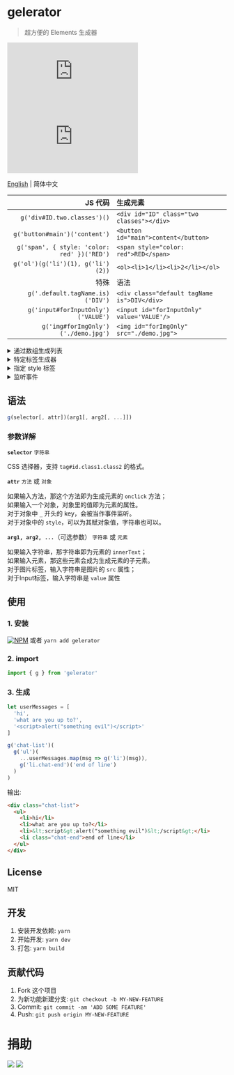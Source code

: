# gelerator
> 超方便的 Elements 生成器

![](https://img.badgesize.io/gaoryrt/gelerator/master/dist/gelerator.min.js)
![](https://img.badgesize.io/gaoryrt/gelerator/master/dist/gelerator.min.js?compression=gzip)

[English](./README.md) | 简体中文

JS 代码 | 生成元素
---: | :---
`g('div#ID.two.classes')()` | `<div id="ID" class="two classes"></div>`
`g('button#main')('content')` | `<button id="main">content</button>`
`g('span', { style: 'color: red' })('RED')` | `<span style="color: red">RED</span>`
`g('ol')(g('li')(1), g('li')(2))` | `<ol><li>1</li><li>2</li></ol>`
特殊 | 语法
`g('.default.tagName.is)('DIV')` | `<div class="default tagName is">DIV</div>`
`g('input#forInputOnly')('VALUE')` | `<input id="forInputOnly" value='VALUE'/>`
`g('img#forImgOnly')('./demo.jpg')` | `<img id="forImgOnly" src="./demo.jpg">`

<!-- [在 codepen 上亲手试试](https://codepen.io/gaoryrt/pen/ELrdVE) -->

<details>
    <summary>通过数组生成列表</summary>

```javascript
const arr = ['a', 'b', 'c', 'd']

// 使用 es6 很方便
const ctnr = g('ol.ctnr')(
    ...arr.map((item, idx) => g('li')(item))
)
```
</details>

<details>
<summary>特定标签生成器</summary>

```javascript
const P = g('p', { ...some attrs })  // 特定 p 标签生成器，一次性生成复杂标签模版

const p1 = P('content1')
const p2 = P('content2')     // p1 和 p2 拥有同样的 attributes
```

</details>

<details>
<summary>指定 style 标签</summary>

```javascript
// 可以在 style 里写字符串
const el = g('#styled', {
    style: 'top: 1px; left: 1px'
})('content')

// 也可以直接写对象
const el = g('#styled', {
    style: {
        top: '1px',
        left: '1px'
    }
})('content')
```

</details>

<details>
    <summary>监听事件</summary>

```javascript
// 下划线开头的 key 会作为事件监听
const btn = g('button', {
  _click: () => alert('hello world')
})('click me')


const btn = g('button', () => alert('hello world'))('click me')
```

</details>

## 语法

```javascript
g(selector[, attr])(arg1[, arg2[, ...]])
```
### 参数详解

**`selector`**
`字符串`

CSS 选择器，支持 `tag#id.class1.class2` 的格式。

**`attr`**
`方法` 或 `对象`

如果输入方法，那这个方法即为生成元素的 `onclick` 方法；  
如果输入一个对象，对象里的值即为元素的属性。  
对于对象中 `_` 开头的 key，会被当作事件监听。  
对于对象中的 `style`，可以为其赋对象值，字符串也可以。

**`arg1, arg2, ...`**（可选参数）
`字符串` 或 `元素`

如果输入字符串，那字符串即为元素的 `innerText`；  
如果输入元素，那这些元素会成为生成元素的子元素。  
对于图片标签，输入字符串是图片的 `src` 属性；  
对于Input标签，输入字符串是 `value` 属性


## 使用

### 1. 安装
[![NPM](https://nodei.co/npm/gelerator.png?compact=true)](https://nodei.co/npm/gelerator/)
或者 `yarn add gelerator`

### 2. import
```javascript
import { g } from 'gelerator'
```

### 3. 生成
```javascript
let userMessages = [
  'hi',
  'what are you up to?',
  '<script>alert("something evil")</script>'
]

g('chat-list')(
  g('ul')(
    ...userMessages.map(msg => g('li')(msg)),
    g('li.chat-end')('end of line')
  )
)
```

输出:

```HTML
<div class="chat-list">
  <ul>
    <li>hi</li>
    <li>what are you up to?</li>
    <li>&lt;script&gt;alert("something evil")&lt;/script&gt;</li>
    <li class="chat-end">end of line</li>
  </ul>
</div>
```

## License
MIT

## 开发
1. 安装开发依赖: `yarn`
2. 开始开发: `yarn dev`
3. 打包: `yarn build`

## 贡献代码
1. Fork 这个项目
2. 为新功能新建分支: `git checkout -b MY-NEW-FEATURE`
3. Commit: `git commit -am 'ADD SOME FEATURE'`
4. Push: `git push origin MY-NEW-FEATURE`

# 捐助
[![](https://cdn.buymeacoffee.com/buttons/default-white.png)](https://www.buymeacoffee.com/pT2Y5iN)
![](https://jungle.fm/assets/donate.jpg)
